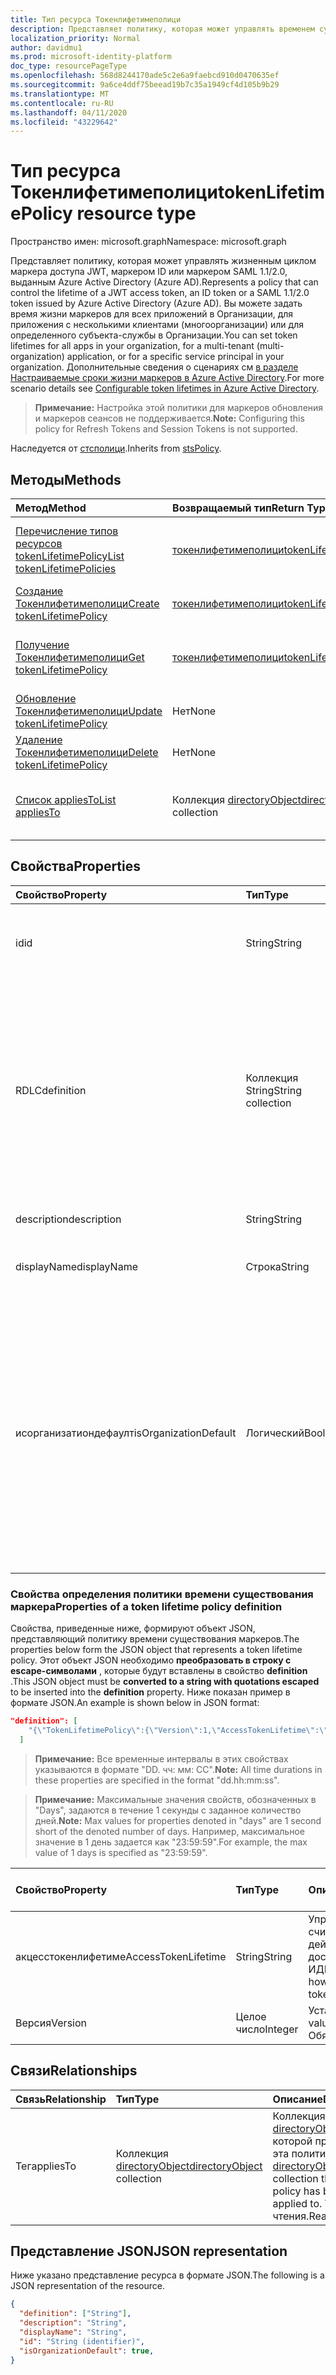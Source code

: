 ```yaml
---
title: Тип ресурса Токенлифетимеполици
description: Представляет политику, которая может управлять временем существования маркера доступа, выданного Azure Active Directory.
localization_priority: Normal
author: davidmu1
ms.prod: microsoft-identity-platform
doc_type: resourcePageType
ms.openlocfilehash: 568d8244170ade5c2e6a9faebcd910d0470635ef
ms.sourcegitcommit: 9a6ce4ddf75beead19b7c35a1949cf4d105b9b29
ms.translationtype: MT
ms.contentlocale: ru-RU
ms.lasthandoff: 04/11/2020
ms.locfileid: "43229642"
---
```

# <a name="tokenlifetimepolicy-resource-type"></a><span data-ttu-id="d250c-103">Тип ресурса Токенлифетимеполици</span><span class="sxs-lookup"><span data-stu-id="d250c-103">tokenLifetimePolicy resource type</span></span>

<span data-ttu-id="d250c-104">Пространство имен: microsoft.graph</span><span class="sxs-lookup"><span data-stu-id="d250c-104">Namespace: microsoft.graph</span></span>



<span data-ttu-id="d250c-105">Представляет политику, которая может управлять жизненным циклом маркера доступа JWT, маркером ID или маркером SAML 1.1/2.0, выданным Azure Active Directory (Azure AD).</span><span class="sxs-lookup"><span data-stu-id="d250c-105">Represents a policy that can control the lifetime of a JWT access token, an ID token or a SAML 1.1/2.0 token issued by Azure Active Directory (Azure AD).</span></span> <span data-ttu-id="d250c-106">Вы можете задать время жизни маркеров для всех приложений в Организации, для приложения с несколькими клиентами (многоорганизации) или для определенного субъекта-службы в Организации.</span><span class="sxs-lookup"><span data-stu-id="d250c-106">You can set token lifetimes for all apps in your organization, for a multi-tenant (multi-organization) application, or for a specific service principal in your organization.</span></span>  <span data-ttu-id="d250c-107">Дополнительные сведения о сценариях см [в разделе Настраиваемые сроки жизни маркеров в Azure Active Directory](https://docs.microsoft.com/azure/active-directory/develop/active-directory-configurable-token-lifetimes).</span><span class="sxs-lookup"><span data-stu-id="d250c-107">For more scenario details see [Configurable token lifetimes in Azure Active Directory](https://docs.microsoft.com/azure/active-directory/develop/active-directory-configurable-token-lifetimes).</span></span>

><span data-ttu-id="d250c-108">**Примечание:** Настройка этой политики для маркеров обновления и маркеров сеансов не поддерживается.</span><span class="sxs-lookup"><span data-stu-id="d250c-108">**Note:** Configuring this policy for Refresh Tokens and Session Tokens is not supported.</span></span>

<span data-ttu-id="d250c-109">Наследуется от [стсполици](stsPolicy.md).</span><span class="sxs-lookup"><span data-stu-id="d250c-109">Inherits from [stsPolicy](stsPolicy.md).</span></span>

## <a name="methods"></a><span data-ttu-id="d250c-110">Методы</span><span class="sxs-lookup"><span data-stu-id="d250c-110">Methods</span></span>

| <span data-ttu-id="d250c-111">Метод</span><span class="sxs-lookup"><span data-stu-id="d250c-111">Method</span></span>       | <span data-ttu-id="d250c-112">Возвращаемый тип</span><span class="sxs-lookup"><span data-stu-id="d250c-112">Return Type</span></span> | <span data-ttu-id="d250c-113">Описание</span><span class="sxs-lookup"><span data-stu-id="d250c-113">Description</span></span> |
|:-------------|:------------|:------------|
| [<span data-ttu-id="d250c-114">Перечисление типов ресурсов tokenLifetimePolicy</span><span class="sxs-lookup"><span data-stu-id="d250c-114">List tokenLifetimePolicies</span></span>](../api/tokenlifetimepolicy-list.md) | [<span data-ttu-id="d250c-115">токенлифетимеполици</span><span class="sxs-lookup"><span data-stu-id="d250c-115">tokenLifetimePolicy</span></span>](tokenlifetimepolicy.md) | <span data-ttu-id="d250c-116">Чтение свойств и связей объектов ТокенлифетимеполиЦиес.</span><span class="sxs-lookup"><span data-stu-id="d250c-116">Read properties and relationships of tokenLifetimePolicies objects.</span></span> |
| [<span data-ttu-id="d250c-117">Создание Токенлифетимеполици</span><span class="sxs-lookup"><span data-stu-id="d250c-117">Create tokenLifetimePolicy</span></span>](../api/tokenlifetimepolicy-post-tokenlifetimepolicies.md) | [<span data-ttu-id="d250c-118">токенлифетимеполици</span><span class="sxs-lookup"><span data-stu-id="d250c-118">tokenLifetimePolicy</span></span>](tokenlifetimepolicy.md) | <span data-ttu-id="d250c-119">Создание объекта Токенлифетимеполици.</span><span class="sxs-lookup"><span data-stu-id="d250c-119">Create a tokenLifetimePolicy object.</span></span> |
| [<span data-ttu-id="d250c-120">Получение Токенлифетимеполици</span><span class="sxs-lookup"><span data-stu-id="d250c-120">Get tokenLifetimePolicy</span></span>](../api/tokenlifetimepolicy-get.md) | [<span data-ttu-id="d250c-121">токенлифетимеполици</span><span class="sxs-lookup"><span data-stu-id="d250c-121">tokenLifetimePolicy</span></span>](tokenlifetimepolicy.md) | <span data-ttu-id="d250c-122">Чтение свойств и связей объекта Токенлифетимеполици.</span><span class="sxs-lookup"><span data-stu-id="d250c-122">Read properties and relationships of a tokenLifetimePolicy object.</span></span> |
| [<span data-ttu-id="d250c-123">Обновление Токенлифетимеполици</span><span class="sxs-lookup"><span data-stu-id="d250c-123">Update tokenLifetimePolicy</span></span>](../api/tokenlifetimepolicy-update.md) | <span data-ttu-id="d250c-124">Нет</span><span class="sxs-lookup"><span data-stu-id="d250c-124">None</span></span> | <span data-ttu-id="d250c-125">Обновление объекта Токенлифетимеполици.</span><span class="sxs-lookup"><span data-stu-id="d250c-125">Update a tokenLifetimePolicy object.</span></span> |
| [<span data-ttu-id="d250c-126">Удаление Токенлифетимеполици</span><span class="sxs-lookup"><span data-stu-id="d250c-126">Delete tokenLifetimePolicy</span></span>](../api/tokenlifetimepolicy-delete.md) | <span data-ttu-id="d250c-127">Нет</span><span class="sxs-lookup"><span data-stu-id="d250c-127">None</span></span> | <span data-ttu-id="d250c-128">Удаление объекта Токенлифетимеполици.</span><span class="sxs-lookup"><span data-stu-id="d250c-128">Delete a tokenLifetimePolicy object.</span></span> |
| [<span data-ttu-id="d250c-129">Список appliesTo</span><span class="sxs-lookup"><span data-stu-id="d250c-129">List appliesTo</span></span>](../api/tokenlifetimepolicy-list-appliesto.md) | <span data-ttu-id="d250c-130">Коллекция [directoryObject](directoryobject.md)</span><span class="sxs-lookup"><span data-stu-id="d250c-130">[directoryObject](directoryobject.md) collection</span></span> | <span data-ttu-id="d250c-131">Получение списка Директорйобжектс, к которым применена эта политика.</span><span class="sxs-lookup"><span data-stu-id="d250c-131">Get the list of directoryObjects that this policy has been applied to.</span></span> |

## <a name="properties"></a><span data-ttu-id="d250c-132">Свойства</span><span class="sxs-lookup"><span data-stu-id="d250c-132">Properties</span></span>

| <span data-ttu-id="d250c-133">Свойство</span><span class="sxs-lookup"><span data-stu-id="d250c-133">Property</span></span>     | <span data-ttu-id="d250c-134">Тип</span><span class="sxs-lookup"><span data-stu-id="d250c-134">Type</span></span>        | <span data-ttu-id="d250c-135">Описание</span><span class="sxs-lookup"><span data-stu-id="d250c-135">Description</span></span> |
|:-------------|:------------|:------------|
|<span data-ttu-id="d250c-136">id</span><span class="sxs-lookup"><span data-stu-id="d250c-136">id</span></span>|<span data-ttu-id="d250c-137">String</span><span class="sxs-lookup"><span data-stu-id="d250c-137">String</span></span>| <span data-ttu-id="d250c-138">Уникальный идентификатор для этой политики.</span><span class="sxs-lookup"><span data-stu-id="d250c-138">Unique identifier for this policy.</span></span> <span data-ttu-id="d250c-139">Только для чтения.</span><span class="sxs-lookup"><span data-stu-id="d250c-139">Read-only.</span></span>|
|<span data-ttu-id="d250c-140">RDLC</span><span class="sxs-lookup"><span data-stu-id="d250c-140">definition</span></span>|<span data-ttu-id="d250c-141">Коллекция String</span><span class="sxs-lookup"><span data-stu-id="d250c-141">String collection</span></span>| <span data-ttu-id="d250c-142">Коллекция String, содержащая строку JSON, определяющую правила и параметры для этой политики.</span><span class="sxs-lookup"><span data-stu-id="d250c-142">A string collection containing a JSON string that defines the rules and settings for this policy.</span></span> <span data-ttu-id="d250c-143">Ниже приведены дополнительные сведения о схеме JSON для этого свойства.</span><span class="sxs-lookup"><span data-stu-id="d250c-143">See below for more details about the JSON schema for this property.</span></span> <span data-ttu-id="d250c-144">Обязательный.</span><span class="sxs-lookup"><span data-stu-id="d250c-144">Required.</span></span>|
|<span data-ttu-id="d250c-145">description</span><span class="sxs-lookup"><span data-stu-id="d250c-145">description</span></span>|<span data-ttu-id="d250c-146">String</span><span class="sxs-lookup"><span data-stu-id="d250c-146">String</span></span>| <span data-ttu-id="d250c-147">Описание для этой политики.</span><span class="sxs-lookup"><span data-stu-id="d250c-147">Description for this policy.</span></span>|
|<span data-ttu-id="d250c-148">displayName</span><span class="sxs-lookup"><span data-stu-id="d250c-148">displayName</span></span>|<span data-ttu-id="d250c-149">Строка</span><span class="sxs-lookup"><span data-stu-id="d250c-149">String</span></span>| <span data-ttu-id="d250c-150">Отображаемое имя для этой политики.</span><span class="sxs-lookup"><span data-stu-id="d250c-150">Display name for this policy.</span></span> <span data-ttu-id="d250c-151">Обязательно.</span><span class="sxs-lookup"><span data-stu-id="d250c-151">Required.</span></span>|
|<span data-ttu-id="d250c-152">исорганизатиондефаулт</span><span class="sxs-lookup"><span data-stu-id="d250c-152">isOrganizationDefault</span></span>|<span data-ttu-id="d250c-153">Логический</span><span class="sxs-lookup"><span data-stu-id="d250c-153">Boolean</span></span>|<span data-ttu-id="d250c-154">Если задано значение true, активируется эта политика.</span><span class="sxs-lookup"><span data-stu-id="d250c-154">If set to true, activates this policy.</span></span> <span data-ttu-id="d250c-155">Для одного и того же типа политики может быть задано несколько политик, но только одна из них может быть активирована в качестве организации по умолчанию.</span><span class="sxs-lookup"><span data-stu-id="d250c-155">There can be many policies for the same policy type, but only one can be activated as the organization default.</span></span> <span data-ttu-id="d250c-156">Необязательное значение по умолчанию — false.</span><span class="sxs-lookup"><span data-stu-id="d250c-156">Optional, default value is false.</span></span>|


### <a name="properties-of-a-token-lifetime-policy-definition"></a><span data-ttu-id="d250c-157">Свойства определения политики времени существования маркера</span><span class="sxs-lookup"><span data-stu-id="d250c-157">Properties of a token lifetime policy definition</span></span>
<span data-ttu-id="d250c-158">Свойства, приведенные ниже, формируют объект JSON, представляющий политику времени существования маркеров.</span><span class="sxs-lookup"><span data-stu-id="d250c-158">The properties below form the JSON object that represents a token lifetime policy.</span></span> <span data-ttu-id="d250c-159">Этот объект JSON необходимо **преобразовать в строку с escape-символами** , которые будут вставлены в свойство **definition** .</span><span class="sxs-lookup"><span data-stu-id="d250c-159">This JSON object must be **converted to a string with quotations escaped** to be inserted into the **definition** property.</span></span> <span data-ttu-id="d250c-160">Ниже показан пример в формате JSON.</span><span class="sxs-lookup"><span data-stu-id="d250c-160">An example is shown below in JSON format:</span></span>

<!-- {
  "blockType": "ignored"
}-->
``` json
"definition": [
    "{\"TokenLifetimePolicy\":{\"Version\":1,\"AccessTokenLifetime\":\"8:00:00\"}}"
  ]
```

><span data-ttu-id="d250c-161">**Примечание:** Все временные интервалы в этих свойствах указываются в формате "DD. чч: мм: СС".</span><span class="sxs-lookup"><span data-stu-id="d250c-161">**Note:** All time durations in these properties are specified in the format "dd.hh:mm:ss".</span></span>

><span data-ttu-id="d250c-162">**Примечание:** Максимальные значения свойств, обозначенных в "Days", задаются в течение 1 секунды с заданное количество дней.</span><span class="sxs-lookup"><span data-stu-id="d250c-162">**Note:** Max values for properties denoted in "days" are 1 second short of the denoted number of days.</span></span> <span data-ttu-id="d250c-163">Например, максимальное значение в 1 день задается как "23:59:59".</span><span class="sxs-lookup"><span data-stu-id="d250c-163">For example, the max value of 1 days is specified as "23:59:59".</span></span>

| <span data-ttu-id="d250c-164">Свойство</span><span class="sxs-lookup"><span data-stu-id="d250c-164">Property</span></span>     | <span data-ttu-id="d250c-165">Тип</span><span class="sxs-lookup"><span data-stu-id="d250c-165">Type</span></span>   |<span data-ttu-id="d250c-166">Описание</span><span class="sxs-lookup"><span data-stu-id="d250c-166">Description</span></span>| <span data-ttu-id="d250c-167">Минимальное значение</span><span class="sxs-lookup"><span data-stu-id="d250c-167">Min Value</span></span> | <span data-ttu-id="d250c-168">Максимальное значение</span><span class="sxs-lookup"><span data-stu-id="d250c-168">Max Value</span></span> | <span data-ttu-id="d250c-169">Значение по умолчанию</span><span class="sxs-lookup"><span data-stu-id="d250c-169">Default Value</span></span>|
|:---------------|:--------|:----------|:--------|:--------|:----|
|<span data-ttu-id="d250c-170">акцесстокенлифетиме</span><span class="sxs-lookup"><span data-stu-id="d250c-170">AccessTokenLifetime</span></span>|<span data-ttu-id="d250c-171">String</span><span class="sxs-lookup"><span data-stu-id="d250c-171">String</span></span>|<span data-ttu-id="d250c-172">Управляет тем, как долго считаются действительными маркеры доступа и ИДЕНТИФИКАТОРы.</span><span class="sxs-lookup"><span data-stu-id="d250c-172">Controls how long both access and ID tokens are considered valid.</span></span>|<span data-ttu-id="d250c-173">10 минут</span><span class="sxs-lookup"><span data-stu-id="d250c-173">10 minutes</span></span>|<span data-ttu-id="d250c-174">1 день</span><span class="sxs-lookup"><span data-stu-id="d250c-174">1 day</span></span>|<span data-ttu-id="d250c-175">1 час</span><span class="sxs-lookup"><span data-stu-id="d250c-175">1 hour</span></span>|
|<span data-ttu-id="d250c-176">Версия</span><span class="sxs-lookup"><span data-stu-id="d250c-176">Version</span></span>|<span data-ttu-id="d250c-177">Целое число</span><span class="sxs-lookup"><span data-stu-id="d250c-177">Integer</span></span>|<span data-ttu-id="d250c-178">Установите значение 1.</span><span class="sxs-lookup"><span data-stu-id="d250c-178">Set value of 1.</span></span> <span data-ttu-id="d250c-179">Обязательно.</span><span class="sxs-lookup"><span data-stu-id="d250c-179">Required.</span></span>|<span data-ttu-id="d250c-180">Нет</span><span class="sxs-lookup"><span data-stu-id="d250c-180">None</span></span>|<span data-ttu-id="d250c-181">Нет</span><span class="sxs-lookup"><span data-stu-id="d250c-181">None</span></span>|<span data-ttu-id="d250c-182">Нет</span><span class="sxs-lookup"><span data-stu-id="d250c-182">None</span></span>|

## <a name="relationships"></a><span data-ttu-id="d250c-183">Связи</span><span class="sxs-lookup"><span data-stu-id="d250c-183">Relationships</span></span>

| <span data-ttu-id="d250c-184">Связь</span><span class="sxs-lookup"><span data-stu-id="d250c-184">Relationship</span></span> | <span data-ttu-id="d250c-185">Тип</span><span class="sxs-lookup"><span data-stu-id="d250c-185">Type</span></span>        | <span data-ttu-id="d250c-186">Описание</span><span class="sxs-lookup"><span data-stu-id="d250c-186">Description</span></span> |
|:-------------|:------------|:------------|
|<span data-ttu-id="d250c-187">Тег</span><span class="sxs-lookup"><span data-stu-id="d250c-187">appliesTo</span></span>|<span data-ttu-id="d250c-188">Коллекция [directoryObject](directoryobject.md)</span><span class="sxs-lookup"><span data-stu-id="d250c-188">[directoryObject](directoryobject.md) collection</span></span>| <span data-ttu-id="d250c-189">Коллекция [directoryObject](directoryObject.md) , к которой применена эта политика.</span><span class="sxs-lookup"><span data-stu-id="d250c-189">The [directoryObject](directoryObject.md) collection that this policy has been applied to.</span></span> <span data-ttu-id="d250c-190">Только для чтения.</span><span class="sxs-lookup"><span data-stu-id="d250c-190">Read-only.</span></span>|

## <a name="json-representation"></a><span data-ttu-id="d250c-191">Представление JSON</span><span class="sxs-lookup"><span data-stu-id="d250c-191">JSON representation</span></span>

<span data-ttu-id="d250c-192">Ниже указано представление ресурса в формате JSON.</span><span class="sxs-lookup"><span data-stu-id="d250c-192">The following is a JSON representation of the resource.</span></span>

<!-- {
  "blockType": "resource",
  "optionalProperties": [

  ],
  "@odata.type": "microsoft.graph.tokenLifetimePolicy",
  "baseType": "",
  "keyProperty": "id"
}-->

```json
{
  "definition": ["String"],
  "description": "String",
  "displayName": "String",
  "id": "String (identifier)",
  "isOrganizationDefault": true,
}
```

<!-- uuid: 16cd6b66-4b1a-43a1-adaf-3a886856ed98
2019-02-04 14:57:30 UTC -->
<!-- {
  "type": "#page.annotation",
  "description": "tokenLifetimePolicy resource",
  "keywords": "",
  "section": "documentation",
  "tocPath": ""
}-->

